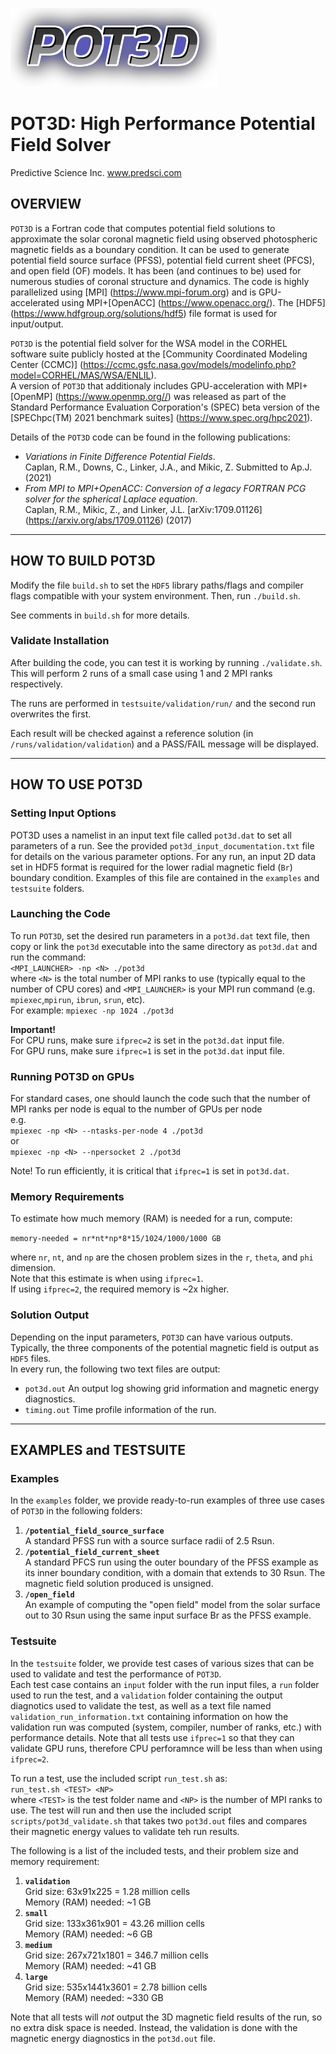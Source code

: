 ![POT3D](pot3d_logo.png)

# POT3D: High Performance Potential Field Solver #
Predictive Science Inc.
www.predsci.com

## OVERVIEW ##

`POT3D` is a Fortran code that computes potential field solutions
to approximate the solar coronal magnetic field using observed
photospheric magnetic fields as a boundary condition.  It can be used to generate potential field source surface (PFSS), potential field current sheet (PFCS), and open field (OF) models. It has been (and continues to be) used for numerous studies of coronal structure and dynamics.  The code is highly parallelized using [MPI] (https://www.mpi-forum.org) and is GPU-accelerated using MPI+[OpenACC] (https://www.openacc.org/).  The [HDF5] (https://www.hdfgroup.org/solutions/hdf5) file format is used for input/output.

`POT3D` is the potential field solver for the WSA model in the CORHEL software suite publicly hosted at the [Community Coordinated Modeling Center (CCMC)] (https://ccmc.gsfc.nasa.gov/models/modelinfo.php?model=CORHEL/MAS/WSA/ENLIL).  
A version of `POT3D` that additionaly includes GPU-acceleration with MPI+[OpenMP] (https://www.openmp.org//) was released as part of the Standard Performance Evaluation Corporation's (SPEC) beta version of the [SPEChpc(TM) 2021 benchmark suites] (https://www.spec.org/hpc2021).  

Details of the `POT3D` code can be found in the following publications:  

 - *Variations in Finite Difference Potential Fields*.  
 Caplan, R.M., Downs, C., Linker, J.A., and Mikic, Z.  Submitted to Ap.J. (2021)
 - *From MPI to MPI+OpenACC: Conversion of a legacy FORTRAN PCG solver for the spherical Laplace equation*.  
 Caplan, R.M., Mikic, Z., and Linker, J.L.  [arXiv:1709.01126] (https://arxiv.org/abs/1709.01126) (2017)

--------------------------------

## HOW TO BUILD POT3D ##

Modify the file `build.sh` to set the `HDF5` library paths/flags
and compiler flags compatible with your system environment.
Then, run `./build.sh`.

See comments in `build.sh` for more details.

### Validate Installation ###

After building the code, you can test it is working by running `./validate.sh`.  
This will perform 2 runs of a small case using 1 and 2 MPI ranks respectively.

The runs are performed in `testsuite/validation/run/` and the second run overwrites the first.

Each result will be checked against a reference solution (in `/runs/validation/validation`) and a PASS/FAIL message will be displayed.

--------------------------------

## HOW TO USE POT3D ##

### Setting Input Options

POT3D uses a namelist in an input text file called `pot3d.dat` to set all parameters of a run.  See the provided `pot3d_input_documentation.txt` file for details on the various parameter options.  For any run, an input 2D data set in HDF5 format is required for the lower radial magnetic field (`Br`) boundary condition.  Examples of this file are contained in the `examples` and `testsuite` folders.

### Launching the Code ###

To run `POT3D`, set the desired run parameters in a `pot3d.dat` text file,
then copy or link the `pot3d` executable into the same directory as `pot3d.dat`
and run the command:  
  `<MPI_LAUNCHER> -np <N> ./pot3d `  
where `<N>` is the total number of MPI ranks to use (typically equal to the number of CPU cores) and `<MPI_LAUNCHER>` is your MPI run command (e.g. `mpiexec`,`mpirun`, `ibrun`, `srun`, etc).  
For example:  `mpiexec -np 1024 ./pot3d`

**Important!**  
For CPU runs, make sure `ifprec=2` is set in the `pot3d.dat` input file.  
For GPU runs, make sure `ifprec=1` is set in the `pot3d.dat` input file.

### Running POT3D on GPUs ###

For standard cases, one should launch the code such that
the number of MPI ranks per node is equal to the number of GPUs per node  
e.g.  
`mpiexec -np <N> --ntasks-per-node 4 ./pot3d`  
or  
`mpiexec -np <N> --npersocket 2 ./pot3d`  

Note!  To run efficiently, it is critical that `ifprec=1` is set in `pot3d.dat`.

### Memory Requirements ###

To estimate how much memory (RAM) is needed for a run, compute:  

`memory-needed = nr*nt*np*8*15/1024/1000/1000 GB`  

where `nr`, `nt`, and `np` are the chosen problem sizes in the `r`, `theta`, and `phi` dimension.  
Note that this estimate is when using `ifprec=1`.  
If using `ifprec=2`, the required memory is ~2x higher.

### Solution Output ###

Depending on the input parameters, `POT3D` can have various outputs.
Typically, the three components of the potential magnetic field is output as `HDF5` files.  
In every run, the following two text files are output:

 - `pot3d.out`      An output log showing grid information and magnetic energy diagnostics.
 - `timing.out`     Time profile information of the run.

-----------------------------

## EXAMPLES and TESTSUITE ##

### Examples ###

In the `examples` folder, we provide ready-to-run examples of three use cases of `POT3D` in the following folders:

1. **`/potential_field_source_surface`**  
A standard PFSS run with a source surface radii of 2.5 Rsun.
2. **`/potential_field_current_sheet`**  
A standard PFCS run using the outer boundary of the PFSS
example as its inner boundary condition, with a domain that extends to 30 Rsun.
The magnetic field solution produced is unsigned.  
3. **`/open_field`**  
An example of computing the "open field" model from the solar
surface out to 30 Rsun using the same input surface Br as the PFSS example.

### Testsuite ###

In the `testsuite` folder, we provide test cases of various sizes that can be used to validate and test the performance of `POT3D`.  
Each test case contains an `input` folder with the run input files, a `run` folder used to run the test, and a `validation` folder containing the output diagnotics used to validate the test, as well as a text file named `validation_run_information.txt`  containing information on how the validation run was computed (system, compiler, number of ranks, etc.) with performance details.  Note that all tests use `ifprec=1` so that they can validate GPU runs, therefore CPU perforamnce will be less than when using `ifprec=2`.

To run a test, use the included script `run_test.sh` as:  
`run_test.sh <TEST> <NP>`  
where `<TEST>` is the test folder name and `<NP>` is the number of MPI ranks to use.  The test will run and then use the included script `scripts/pot3d_validate.sh` that takes two `pot3d.out` files and compares their magnetic energy values to validate teh run results.  

The following is a list of the included tests, and their problem size and memory requirement:

1. **`validation`**  
Grid size:  63x91x225 = 1.28 million cells  
Memory (RAM) needed:  ~1 GB  
2. **`small`**  
Grid size:  133x361x901 = 43.26 million cells   
Memory (RAM) needed:  ~6 GB
3. **`medium`**  
Grid size:  267x721x1801 = 346.7 million cells  
Memory (RAM) needed:  ~41 GB  
4. **`large`**  
Grid size:  535x1441x3601 = 2.78 billion cells  
Memory (RAM) needed:  ~330 GB 

Note that all tests will *not* output the 3D magnetic field results of the run, so no extra disk space is needed.  Instead, the validation is done with the magnetic energy diagnostics in the `pot3d.out` file.  




